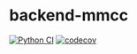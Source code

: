 # backend-mmcc

[![Python CI](https://github.com/rupeq/mmcc-backend/actions/workflows/ci.yaml/badge.svg)](https://github.com/rupeq/mmcc-backend/actions/workflows/ci.yaml) [![codecov](https://codecov.io/gh/rupeq/mmcc-backend/graph/badge.svg)](https://codecov.io/gh/rupeq/mmcc-backend)
